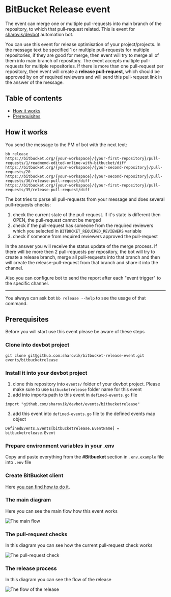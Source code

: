 # BitBucket Release event
The event can merge one or multiple pull-requests into main branch of the repository, to which that pull-request related.
This is event for [sharovik/devbot](https://github.com/sharovik/devbot) automation bot.

You can use this event for release optimisation of your project/projects. In the message text be specified 1 or multiple pull-requests for multiple repositories, if they are good for merge, then event will try to merge all of them into main branch of repository.
The event accepts multiple pull-requests for multiple repositories. If there is more than one pull-request per repository, then event will create a **release pull-request**, which should be approved by on of required reviewers and will send this pull-request link in the answer of the message.

## Table of contents
- [How it works](#how-it-works)
- [Prerequisites](#prerequisites)

## How it works
You send the message to the PM of bot with the next text: 
```
bb release
https://bitbucket.org/{your-workspace}/{your-first-repository}/pull-requests/1/readmemd-edited-online-with-bitbucket/diff
https://bitbucket.org/{your-workspace}/{your-second-repository}/pull-requests/20
https://bitbucket.org/{your-workspace}/{your-second-repository}/pull-requests/36/release-pull-request/diff
https://bitbucket.org/{your-workspace}/{your-first-repository}/pull-requests/35/release-pull-request/diff
```
The bot tries to parse all pull-requests from your message and does several pull-requests checks:
1. check the current state of the pull-request. If it's state is different then OPEN, the pull-request cannot be merged
2. check if the pull-request has someone from the required reviewers which you selected in `BITBUCKET_REQUIRED_REVIEWERS` variable
3. check if someone from required reviewers approved the pull-request
 
In the answer you will receive the status update of the merge process. 
If there will be more then 2 pull-requests per repository, the bot will try to create a release branch, merge all pull-requests into that branch and then will create the release-pull-request from that branch and share it into the channel.

Also you can configure bot to send the report after each "event trigger" to the specific channel. 

------
You always can ask bot `bb release --help` to see the usage of that command.

## Prerequisites
Before you will start use this event please be aware of these steps

### Clone into devbot project
```
git clone git@github.com:sharovik/bitbucket-release-event.git events/bitbucketrelease
```

### Install it into your devbot project
1. clone this repository into `events/` folder of your devbot project. Please make sure to use `bitbucketrelease` folder name for this event 
2. add into imports path to this event in `defined-events.go` file
``` 
import "github.com/sharovik/devbot/events/bitbucketrelease"
```
3. add this event into `defined-events.go` file to the defined events map object
``` 
DefinedEvents.Events[bitbucketrelease.EventName] = bitbucketrelease.Event
```

### Prepare environment variables in your .env
Copy and paste everything from the **#Bitbucket** section in `.env.example` file into `.env` file

### Create BitBucket client
Here [you can find how to do it](https://github.com/sharovik/devbot/blob/master/documentation/bitbucket_client_configuration.md).

### The main diagram
Here you can see the main flow how this event works

![The main flow](documentation/images/bitbucket-release-event.png)

### The pull-request checks
In this diagram you can see how the current pull-request check works

![The pull-request check](documentation/images/the-pull-request-check.png)

### The release process
In this diagram you can see the flow of the release

![The flow of the release](documentation/images/release-process.png)
